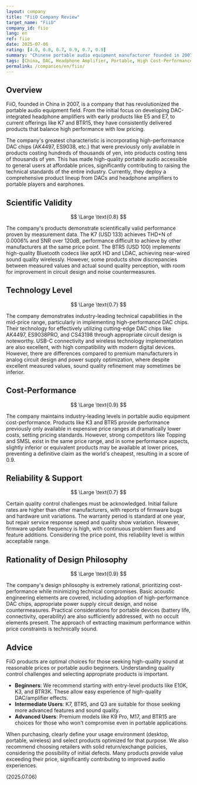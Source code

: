 ```yaml
---
layout: company
title: "FiiO Company Review"
target_name: "FiiO"
company_id: fiio
lang: en
ref: fiio
date: 2025-07-06
rating: [4.0, 0.8, 0.7, 0.9, 0.7, 0.9]
summary: "Chinese portable audio equipment manufacturer founded in 2007. Rapidly grown by providing high-performance products at affordable prices, centering on DACs, headphone amplifiers, and portable players. Products like K3, E10K, and BTR5 have achieved high sound quality previously only available in expensive price ranges at significantly lower costs, contributing to the democratization of portable audio. While there are challenges in quality control, they lead the industry in technological innovation and cost-performance."
tags: [China, DAC, Headphone Amplifier, Portable, High Cost-Performance]
permalink: /companies/en/fiio/
---
```


## Overview

FiiO, founded in China in 2007, is a company that has revolutionized the portable audio equipment field. From the initial focus on developing DAC-integrated headphone amplifiers with early products like E5 and E7, to current offerings like K7 and BTR15, they have consistently delivered products that balance high performance with low pricing.

The company's greatest characteristic is incorporating high-performance DAC chips (AK4497, ES9038, etc.) that were previously only available in products costing hundreds of thousands of yen, into products costing tens of thousands of yen. This has made high-quality portable audio accessible to general users at affordable prices, significantly contributing to raising the technical standards of the entire industry. Currently, they deploy a comprehensive product lineup from DACs and headphone amplifiers to portable players and earphones.

## Scientific Validity

$$ \Large \text{0.8} $$

The company's products demonstrate scientifically valid performance proven by measurement data. The K7 (USD 133) achieves THD+N of 0.0006% and SNR over 120dB, performance difficult to achieve by other manufacturers at the same price point. The BTR5 (USD 100) implements high-quality Bluetooth codecs like aptX HD and LDAC, achieving near-wired sound quality wirelessly. However, some products show discrepancies between measured values and actual sound quality perception, with room for improvement in circuit design and noise countermeasures.

## Technology Level

$$ \Large \text{0.7} $$

The company demonstrates industry-leading technical capabilities in the mid-price range, particularly in implementing high-performance DAC chips. Their technology for effectively utilizing cutting-edge DAC chips like AK4497, ES9038PRO, and CS43198 through appropriate circuit design is noteworthy. USB-C connectivity and wireless technology implementation are also excellent, with high compatibility with modern digital devices. However, there are differences compared to premium manufacturers in analog circuit design and power supply optimization, where despite excellent measured values, sound quality refinement may sometimes be inferior.

## Cost-Performance

$$ \Large \text{0.9} $$

The company maintains industry-leading levels in portable audio equipment cost-performance. Products like K3 and BTR5 provide performance previously only available in expensive price ranges at dramatically lower costs, setting pricing standards. However, strong competitors like Topping and SMSL exist in the same price range, and in some performance aspects, slightly inferior or equivalent products may be available at lower prices, preventing a definitive claim as the world's cheapest, resulting in a score of 0.9.

## Reliability & Support

$$ \Large \text{0.7} $$

Certain quality control challenges must be acknowledged. Initial failure rates are higher than other manufacturers, with reports of firmware bugs and hardware unit variations. The warranty period is standard at one year, but repair service response speed and quality show variation. However, firmware update frequency is high, with continuous problem fixes and feature additions. Considering the price point, this reliability level is within acceptable range.

## Rationality of Design Philosophy

$$ \Large \text{0.9} $$

The company's design philosophy is extremely rational, prioritizing cost-performance while minimizing technical compromises. Basic acoustic engineering elements are covered, including adoption of high-performance DAC chips, appropriate power supply circuit design, and noise countermeasures. Practical considerations for portable devices (battery life, connectivity, operability) are also sufficiently addressed, with no occult elements present. The approach of extracting maximum performance within price constraints is technically sound.

## Advice

FiiO products are optimal choices for those seeking high-quality sound at reasonable prices or portable audio beginners. Understanding quality control challenges and selecting appropriate products is important.

- **Beginners**: We recommend starting with entry-level products like E10K, K3, and BTR3K. These allow easy experience of high-quality DAC/amplifier effects.
- **Intermediate Users**: K7, BTR5, and Q3 are suitable for those seeking more advanced features and sound quality.
- **Advanced Users**: Premium models like K9 Pro, M17, and BTR15 are choices for those who won't compromise even in portable applications.

When purchasing, clearly define your usage environment (desktop, portable, wireless) and select products optimized for that purpose. We also recommend choosing retailers with solid return/exchange policies, considering the possibility of initial defects. Many products provide value exceeding their price, significantly contributing to improved audio experiences.

(2025.07.06)